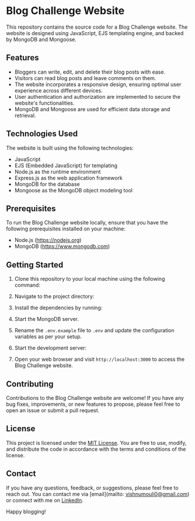 
# Blog Challenge Website

This repository contains the source code for a Blog Challenge website. The website is designed using JavaScript, EJS templating engine, and backed by MongoDB and Mongoose.

## Features

- Bloggers can write, edit, and delete their blog posts with ease.
- Visitors can read blog posts and leave comments on them.
- The website incorporates a responsive design, ensuring optimal user experience across different devices.
- User authentication and authorization are implemented to secure the website's functionalities.
- MongoDB and Mongoose are used for efficient data storage and retrieval.

## Technologies Used

The website is built using the following technologies:

- JavaScript
- EJS (Embedded JavaScript) for templating
- Node.js as the runtime environment
- Express.js as the web application framework
- MongoDB for the database
- Mongoose as the MongoDB object modeling tool

## Prerequisites

To run the Blog Challenge website locally, ensure that you have the following prerequisites installed on your machine:

- Node.js (https://nodejs.org)
- MongoDB (https://www.mongodb.com)

## Getting Started

1. Clone this repository to your local machine using the following command:


2. Navigate to the project directory:


3. Install the dependencies by running:


4. Start the MongoDB server.

5. Rename the `.env.example` file to `.env` and update the configuration variables as per your setup.

6. Start the development server:


7. Open your web browser and visit `http://localhost:3000` to access the Blog Challenge website.

## Contributing

Contributions to the Blog Challenge website are welcome! If you have any bug fixes, improvements, or new features to propose, please feel free to open an issue or submit a pull request.

## License

This project is licensed under the [MIT License](LICENSE). You are free to use, modify, and distribute the code in accordance with the terms and conditions of the license.

## Contact

If you have any questions, feedback, or suggestions, please feel free to reach out. You can contact me via [email](mailto: vishnumouli0@gmail.com) or connect with me on [LinkedIn](https://www.linkedin.com/in/ganivada-mouli).

Happy blogging!







